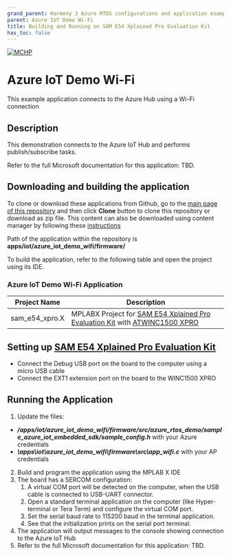 ```yaml
---
grand_parent: Harmony 3 Azure RTOS configurations and application examples
parent: Azure IoT Demo Wi-Fi
title: Building and Running on SAM E54 Xplained Pro Evaluation Kit
has_toc: false
---
```


[![MCHP](https://www.microchip.com/ResourcePackages/Microchip/assets/dist/images/logo.png)](https://www.microchip.com)

# Azure IoT Demo Wi-Fi

This example application connects to the Azure Hub using a Wi-Fi connection

## Description

This demonstration connects to the Azure IoT Hub and performs publish/subscribe tasks.

Refer to the full Microsoft documentation for this application: TBD.

## Downloading and building the application

To clone or download these applications from Github, go to the [main page of this repository](https://github.com/Microchip-MPLAB-Harmony/azure_rtos) and then click **Clone** button to clone this repository or download as zip file. This content can also be downloaded using content manager by following these [instructions](https://github.com/Microchip-MPLAB-Harmony/contentmanager/wiki)

Path of the application within the repository is **apps/iot/azure_iot_demo_wifi/firmware/**

To build the application, refer to the following table and open the project using its IDE.

### Azure IoT Demo Wi-Fi Application

| Project Name      | Description                                    |
| ----------------- | ---------------------------------------------- |
| sam_e54_xpro.X  | MPLABX Project for [SAM E54 Xplained Pro Evaluation Kit](https://www.microchip.com/developmenttools/ProductDetails/atsame54-xpro) with [ATWINC1500 XPRO](https://www.microchip.com/en-us/development-tool/ATWINC1500-XPRO) |

## Setting up [SAM E54 Xplained Pro Evaluation Kit](https://www.microchip.com/developmenttools/ProductDetails/atsame54-xpro)

- Connect the Debug USB port on the board to the computer using a micro USB cable
- Connect the EXT1 extension port on the board to the WINC1500 XPRO

## Running the Application

1. Update the files:
-  ***/apps/iot/azure_iot_demo_wifi/firmware/src/azure_rtos_demo/sample_azure_iot_embedded_sdk/sample_config.h*** with your Azure credentials
- ***\apps\iot\azure_iot_demo_wifi\firmware\src\app_wifi.c*** with your AP credentials
2. Build and program the application using the MPLAB X IDE
3. The board has a SERCOM configuration:
    1. A virtual COM port will be detected on the computer, when the USB cable is connected to USB-UART connector.
    2. Open a standard terminal application on the computer (like Hyper-terminal or Tera Term) and configure the virtual COM port.
    3. Set the serial baud rate to 115200 baud in the terminal application.
    4. See that the initialization prints on the serial port terminal.
4. The application will output messages to the console showing connection to the Azure IoT Hub
5. Refer to the full Microsoft documentation for this application: TBD.

